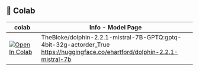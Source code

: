 ## 🦒 Colab
| colab | Info - Model Page
| --- | --- |
[![Open In Colab](https://colab.research.google.com/assets/colab-badge.svg)](https://colab.research.google.com/github/AiratGaliev/text_generation_webui/blob/main/dolphin-2.2.1-mistral-7B-GPTQ.ipynb) | TheBloke/dolphin-2.2.1-mistral-7B-GPTQ:gptq-4bit-32g-actorder_True <br /> https://huggingface.co/ehartford/dolphin-2.2.1-mistral-7b

